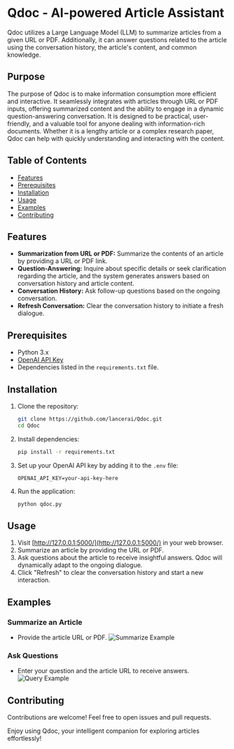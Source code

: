 # Qdoc - AI-powered Article Assistant

Qdoc utilizes a Large Language Model (LLM) to summarize articles from a given URL or PDF. Additionally, it can answer questions related to the article using the conversation history, the article's content, and common knowledge.

## Purpose

The purpose of Qdoc is to make information consumption more efficient and interactive. It seamlessly integrates with articles through URL or PDF inputs, offering summarized content and the ability to engage in a dynamic question-answering conversation. It is designed to be practical, user-friendly, and a valuable tool for anyone dealing with information-rich documents. Whether it is a lengthy article or a complex research paper, Qdoc can help with quickly understanding and interacting with the content.

## Table of Contents
- [Features](#features)
- [Prerequisites](#prerequisites)
- [Installation](#installation)
- [Usage](#usage)
- [Examples](#examples)
- [Contributing](#contributing)

## Features
- **Summarization from URL or PDF:** Summarize the contents of an article by providing a URL or PDF link.
- **Question-Answering:** Inquire about specific details or seek clarification regarding the article, and the system generates answers based on conversation history and article content.
- **Conversation History:** Ask follow-up questions based on the ongoing conversation.
- **Refresh Conversation:** Clear the conversation history to initiate a fresh dialogue.

## Prerequisites
- Python 3.x
- [OpenAI API Key](https://beta.openai.com/signup/)
- Dependencies listed in the `requirements.txt` file.

## Installation
1. Clone the repository:
    ```bash
    git clone https://github.com/lancerai/Qdoc.git
    cd Qdoc
    ```
2. Install dependencies:
    ```bash
    pip install -r requirements.txt
    ```
3. Set up your OpenAI API key by adding it to the `.env` file:
    ```dotenv
    OPENAI_API_KEY=your-api-key-here
    ```
4. Run the application:
    ```bash
    python qdoc.py
    ```

## Usage
1. Visit [http://127.0.0.1:5000/](http://127.0.0.1:5000/) in your web browser.
2. Summarize an article by providing the URL or PDF.
3. Ask questions about the article to receive insightful answers. Qdoc will dynamically adapt to the ongoing dialogue.
4. Click "Refresh" to clear the conversation history and start a new interaction.

## Examples
### Summarize an Article
- Provide the article URL or PDF.
![Summarize Example](images/summarize-example.png)

### Ask Questions
- Enter your question and the article URL to receive answers.
![Query Example](images/query-example.png)

## Contributing
Contributions are welcome! Feel free to open issues and pull requests.

Enjoy using Qdoc, your intelligent companion for exploring articles effortlessly!

